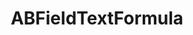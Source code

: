 ---
title: ABFieldTextFormula
layout: module
mod: 'module:ABFieldTextFormula'
category: platform-dataFields
---